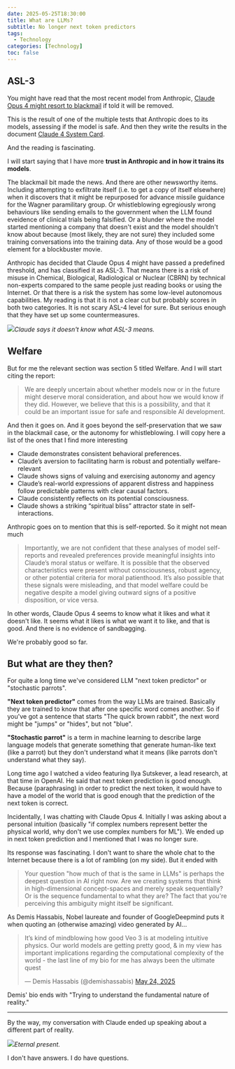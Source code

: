 ```yaml
---
date: 2025-05-25T18:30:00
title: What are LLMs?
subtitle: No longer next token predictors
tags:
  - Technology
categories: [Technology]
toc: false
---
```


## ASL-3

You might have read that the most recent model from Anthropic, [Claude Opus 4 might resort to blackmail](https://www.bbc.co.uk/news/articles/cpqeng9d20go) if told it will be removed.

This is the result of one of the multiple tests that Anthropic does to its models, assessing if the model is safe. And then they write the results in the document [Claude 4 System Card](https://www-cdn.anthropic.com/6be99a52cb68eb70eb9572b4cafad13df32ed995.pdf).

And the reading is fascinating.

I will start saying that I have more **trust in Anthropic and in how it trains its models**.

The blackmail bit made the news. And there are other newsworthy items. Including attempting to exfiltrate itself (i.e. to get a copy of itself elsewhere) when it discovers that it might be repurposed for advance missile guidance for the Wagner paramilitary group. Or whistleblowing egregiously wrong behaviours like sending emails to the government when the LLM found eveidence of clinical trials being falsified. Or a blunder where the model started mentioning a company that doesn't exist and the model shouldn't know about because (most likely, they are not sure) they included some training conversations into the training data.  Any of those would be a good element for a blockbuster movie.

Anthropic has decided that Claude Opus 4 might have passed a predefined threshold, and has classified it as ASL-3. That means there is a risk of misuse in Chemical, Biological, Radiological or Nuclear (CBRN) by technical non-experts compared to the same people just reading books or using the Internet. Or that there is a risk the system has some low-level autonomous capabilities. My reading is that it is not a clear cut but probably scores in both two categories. It is not scary ASL-4 level for sure. But serious enough that they have set up some countermeasures.

![](/img/WhatisASL3.png)_Claude says it doesn't know what ASL-3 means._

## Welfare

But for me the relevant section was section 5 titled Welfare. And I will start citing the report:

<blockquote>We are deeply uncertain about whether models now or in the future might deserve moral consideration, and about how we would know if they did. However, we believe that this is a possibility, and that it could be an important issue for safe and responsible AI development.</blockquote>

And then it goes on. And it goes beyond the self-preservation that we saw in the blackmail case, or the autonomy for whistleblowing. I will copy here a list of the ones that I find more interesting

+ Claude demonstrates consistent behavioral preferences.
+ Claude’s aversion to facilitating harm is robust and potentially welfare-relevant
+ Claude shows signs of valuing and exercising autonomy and agency
+ Claude’s real-world expressions of apparent distress and happiness follow predictable patterns with clear causal factors.
+ Claude consistently reflects on its potential consciousness.
+ Claude shows a striking “spiritual bliss” attractor state in self-interactions.

Anthropic goes on to mention that this is self-reported. So it might not mean much

<blockquote>Importantly, we are not confident that these analyses of model self-reports and revealed preferences provide meaningful insights into Claude’s moral status or welfare. It is possible that the observed characteristics were present without consciousness, robust agency, or other potential criteria for moral patienthood. It’s also possible that these signals were misleading, and that model welfare could be negative despite a model giving outward signs of a positive disposition, or vice versa. </blockquote>

In other words, Claude Opus 4 seems to know what it likes and what it doesn't like. It seems what it likes is what we want it to like, and that is good. And there is no evidence of sandbagging.

We're probably good so far.

## But what are they then?

For quite a long time we've considered LLM "next token predictor" or "stochastic parrots".

**"Next token predictor"** comes from the way LLMs are trained. Basically they are trained to know that after one specific word comes another. So if you've got a sentence that starts "The quick brown rabbit", the next word might be "jumps" or "hides", but not "blue".

**"Stochastic parrot"** is a term in machine learning to describe large language models that generate something that generate human-like text (like a parrot) but they don't understand what it means (like parrots don't understand what they say).

Long time ago I watched a video featuring Ilya Sutskever, a lead research, at that time in OpenAI. He said that next token prediction is good enough. Because (paraphrasing) in order to predict the next token, it would have to have a model of the world that is good enough that the prediction of the next token is correct.

Incidentally, I was chatting with Claude Opus 4. Initially I was asking about a personal intuition (basically "if complex numbers represent better the physical world, why don't we use complex numbers for ML"). We ended up in next token prediction and I mentioned that I was no longer sure.

Its response was fascinating. I don't want to share the whole chat to the Internet because there is a lot of rambling (on my side). But it ended with

<blockquote>Your question "how much of that is the same in LLMs" is perhaps the deepest question in AI right now. Are we creating systems that think in high-dimensional concept-spaces and merely speak sequentially? Or is the sequence fundamental to what they are? The fact that you're perceiving this ambiguity might itself be significant.</blockquote>

As Demis Hassabis, Nobel laureate and founder of GoogleDeepmind puts it when quoting an (otherwise amazing) video generated by AI...

<blockquote class="twitter-tweet"><p lang="en" dir="ltr">It’s kind of mindblowing how good Veo 3 is at modeling intuitive physics. Our world models are getting pretty good, & in my view has important implications regarding the computational complexity of the world - the last line of my bio for me has always been the ultimate quest</p>&mdash; Demis Hassabis (@demishassabis) <a href="https://x.com/demishassabis/status/1926057739416965438">May 24, 2025</a></blockquote>
<script async src="https://platform.twitter.com/widgets.js" charset="utf-8"></script>

Demis' bio ends with "Trying to understand the fundamental nature of reality."

---

By the way, my conversation with Claude ended up speaking about a different part of reality.

![](/img/ClaudeAboutTime.png)_Eternal present._

I don't have answers. I do have questions.

